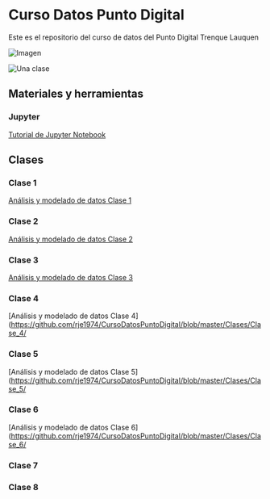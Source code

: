 # Curso Datos Punto Digital
Este es el repositorio del curso de datos del Punto Digital Trenque Lauquen


![Imagen](http://i.imgur.com/JWZFuBW.png "cosas")


![Una clase](http://i.imgur.com/0ZOhyIw.png "Gente participando del curso")

## Materiales y herramientas

### Jupyter
[Tutorial de Jupyter Notebook](https://www.programaenpython.com/miscelanea/tutorial-de-jupyter-notebook/)

## Clases

### Clase 1

[Análisis y modelado de datos Clase 1](https://github.com/rje1974/CursoDatosPuntoDigital/blob/master/Clases/Clase_1/Clase_1.md)

### Clase 2

[Análisis y modelado de datos Clase 2](https://github.com/rje1974/CursoDatosPuntoDigital/blob/master/Clases/Clase_2/Clase_2.md)

### Clase 3

[Análisis y modelado de datos Clase 3](https://github.com/rje1974/CursoDatosPuntoDigital/blob/master/Clases/Clase_3/Clase_3.md)

### Clase 4

[Análisis y modelado de datos Clase 4](https://github.com/rje1974/CursoDatosPuntoDigital/blob/master/Clases/Clase_4/

### Clase 5

[Análisis y modelado de datos Clase 5](https://github.com/rje1974/CursoDatosPuntoDigital/blob/master/Clases/Clase_5/

### Clase 6

[Análisis y modelado de datos Clase 6](https://github.com/rje1974/CursoDatosPuntoDigital/blob/master/Clases/Clase_6/

### Clase 7

### Clase 8

